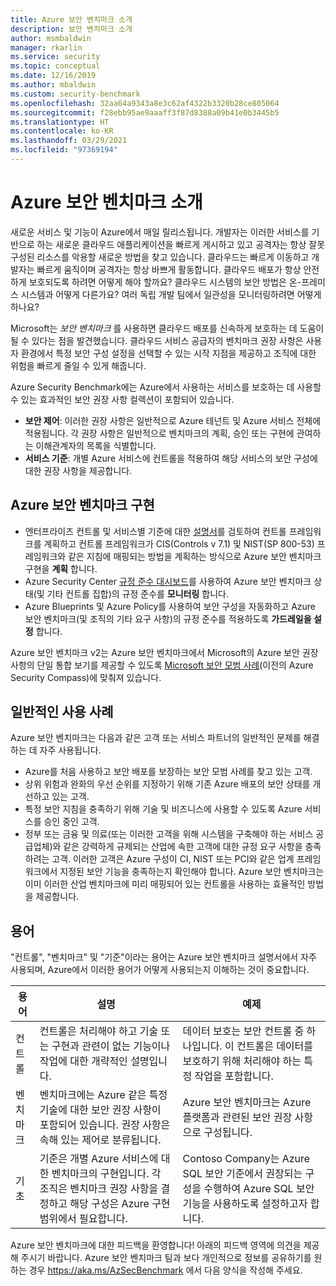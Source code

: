 ```yaml
---
title: Azure 보안 벤치마크 소개
description: 보안 벤치마크 소개
author: msmbaldwin
manager: rkarlin
ms.service: security
ms.topic: conceptual
ms.date: 12/16/2019
ms.author: mbaldwin
ms.custom: security-benchmark
ms.openlocfilehash: 32aa64a9343a8e3c62af4322b3320b28ce805064
ms.sourcegitcommit: f28ebb95ae9aaaff3f87d8388a09b41e0b3445b5
ms.translationtype: HT
ms.contentlocale: ko-KR
ms.lasthandoff: 03/29/2021
ms.locfileid: "97369194"
---
```

# <a name="azure-security-benchmark-introduction"></a>Azure 보안 벤치마크 소개

새로운 서비스 및 기능이 Azure에서 매일 릴리스됩니다. 개발자는 이러한 서비스를 기반으로 하는 새로운 클라우드 애플리케이션을 빠르게 게시하고 있고 공격자는 항상 잘못 구성된 리소스를 악용할 새로운 방법을 찾고 있습니다. 클라우드는 빠르게 이동하고 개발자는 빠르게 움직이며 공격자는 항상 바쁘게 활동합니다. 클라우드 배포가 항상 안전하게 보호되도록 하려면 어떻게 해야 할까요? 클라우드 시스템의 보안 방법은 온-프레미스 시스템과 어떻게 다른가요? 여러 독립 개발 팀에서 일관성을 모니터링하려면 어떻게 하나요?

Microsoft는 *보안 벤치마크* 를 사용하면 클라우드 배포를 신속하게 보호하는 데 도움이 될 수 있다는 점을 발견했습니다. 클라우드 서비스 공급자의 벤치마크 권장 사항은 사용자 환경에서 특정 보안 구성 설정을 선택할 수 있는 시작 지점을 제공하고 조직에 대한 위험을 빠르게 줄일 수 있게 해줍니다.

Azure Security Benchmark에는 Azure에서 사용하는 서비스를 보호하는 데 사용할 수 있는 효과적인 보안 권장 사항 컬렉션이 포함되어 있습니다.

- **보안 제어**: 이러한 권장 사항은 일반적으로 Azure 테넌트 및 Azure 서비스 전체에 적용됩니다. 각 권장 사항은 일반적으로 벤치마크의 계획, 승인 또는 구현에 관여하는 이해관계자의 목록을 식별합니다. 
- **서비스 기준**: 개별 Azure 서비스에 컨트롤을 적용하여 해당 서비스의 보안 구성에 대한 권장 사항을 제공합니다.

## <a name="implement-the-azure-security-benchmark"></a>Azure 보안 벤치마크 구현
- 엔터프라이즈 컨트롤 및 서비스별 기준에 대한 [설명서](overview.md)를 검토하여 컨트롤 프레임워크를 계획하고 컨트롤 프레임워크가 CIS(Controls v 7.1) 및 NIST(SP 800-53) 프레임워크와 같은 지침에 매핑되는 방법을 계획하는 방식으로 Azure 보안 벤치마크 구현을 **계획** 합니다.
- Azure Security Center [규정 준수 대시보드](../../security-center/security-center-compliance-dashboard.md)를 사용하여 Azure 보안 벤치마크 상태(및 기타 컨트롤 집합)의 규정 준수를 **모니터링** 합니다.
- Azure Blueprints 및 Azure Policy를 사용하여 보안 구성을 자동화하고 Azure 보안 벤치마크(및 조직의 기타 요구 사항)의 규정 준수를 적용하도록 **가드레일을 설정** 합니다.
 
Azure 보안 벤치마크 v2는 Azure 보안 벤치마크에서 Microsoft의 Azure 보안 권장 사항의 단일 통합 보기를 제공할 수 있도록 [Microsoft 보안 모범 사례](/security/compass/microsoft-security-compass-introduction)(이전의 Azure Security Compass)에 맞춰져 있습니다.

## <a name="common-use-cases"></a>일반적인 사용 사례

Azure 보안 벤치마크는 다음과 같은 고객 또는 서비스 파트너의 일반적인 문제를 해결하는 데 자주 사용됩니다.
- Azure를 처음 사용하고 보안 배포를 보장하는 보안 모범 사례를 찾고 있는 고객.
- 상위 위험과 완화의 우선 순위를 지정하기 위해 기존 Azure 배포의 보안 상태를 개선하고 있는 고객.
- 특정 보안 지침을 충족하기 위해 기술 및 비즈니스에 사용할 수 있도록 Azure 서비스를 승인 중인 고객.
- 정부 또는 금융 및 의료(또는 이러한 고객을 위해 시스템을 구축해야 하는 서비스 공급업체)와 같은 강력하게 규제되는 산업에 속한 고객에 대한 규정 요구 사항을 충족하려는 고객. 이러한 고객은 Azure 구성이 CI, NIST 또는 PCI와 같은 업계 프레임워크에서 지정된 보안 기능을 충족하는지 확인해야 합니다. Azure 보안 벤치마크는 이미 이러한 산업 벤치마크에 미리 매핑되어 있는 컨트롤을 사용하는 효율적인 방법을 제공합니다.

## <a name="terminology"></a>용어

"컨트롤", "벤치마크" 및 "기준"이라는 용어는 Azure 보안 벤치마크 설명서에서 자주 사용되며, Azure에서 이러한 용어가 어떻게 사용되는지 이해하는 것이 중요합니다.


| 용어 | 설명 | 예제 |
|--|--|--|
| 컨트롤 | 컨트롤은 처리해야 하고 기술 또는 구현과 관련이 없는 기능이나 작업에 대한 개략적인 설명입니다. | 데이터 보호는 보안 컨트롤 중 하나입니다. 이 컨트롤은 데이터를 보호하기 위해 처리해야 하는 특정 작업을 포함합니다. |
| 벤치마크 | 벤치마크에는 Azure 같은 특정 기술에 대한 보안 권장 사항이 포함되어 있습니다. 권장 사항은 속해 있는 제어로 분류됩니다. | Azure 보안 벤치마크는 Azure 플랫폼과 관련된 보안 권장 사항으로 구성됩니다. |
| 기초 | 기준은 개별 Azure 서비스에 대한 벤치마크의 구현입니다. 각 조직은 벤치마크 권장 사항을 결정하고 해당 구성은 Azure 구현 범위에서 필요합니다. | Contoso Company는 Azure SQL 보안 기준에서 권장되는 구성을 수행하여 Azure SQL 보안 기능을 사용하도록 설정하고자 합니다.

Azure 보안 벤치마크에 대한 피드백을 환영합니다! 아래의 피드백 영역에 의견을 제공해 주시기 바랍니다. Azure 보안 벤치마크 팀과 보다 개인적으로 정보를 공유하기를 원하는 경우 https://aka.ms/AzSecBenchmark 에서 다음 양식을 작성해 주세요.
